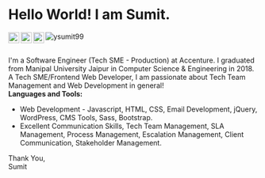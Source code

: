 # Hello World! I am Sumit. 

<a href="https://www.linkedin.com/in/sumit-yadav-73b594126/">
  <img align="left" alt="Sumit Yadav - LinkedIn" width="22px" src="https://cdn.jsdelivr.net/npm/simple-icons@v3/icons/linkedin.svg"/>
</a>
<a href="mailto:ysumit99@gmail.com">
  <img align="left" alt="Sumit Yadav - Mail" width="22px" src="https://img.icons8.com/ios-glyphs/30/000000/new-post.png"/>
</a>
<a href="https://www.youtube.com/channel/UCzkVq0M1cJPpGCNOrlxJEVg">
  <img align="left" alt="Sumit Yadav - Youtube" width="22px" src="https://cdn.jsdelivr.net/npm/simple-icons@v3/icons/youtube.svg"/>
</a>
<img src="https://komarev.com/ghpvc/?username=ysumit99" alt="ysumit99"/>
<br />
<br />

I'm a Software Engineer (Tech SME - Production) at Accenture. I graduated from Manipal University Jaipur in Computer Science & Engineering in 2018. A Tech SME/Frontend Web Developer, I am passionate about Tech Team Management and Web Development in general! <br />
**Languages and Tools:**

- Web Development - Javascript, HTML, CSS, Email Development, jQuery, WordPress, CMS Tools, Sass, Bootstrap.
- Excellent Communication Skills, Tech Team Management, SLA Management, Process Management, Escalation Management, Client Communication, Stakeholder Management.

Thank You,<br />
Sumit<br />
